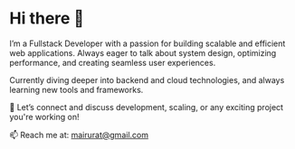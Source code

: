 # Hi there 👋

I’m a Fullstack Developer with a passion for building scalable and efficient web applications. Always eager to talk about system design, optimizing performance, and creating seamless user experiences.

Currently diving deeper into backend and cloud technologies, and always learning new tools and frameworks.

🚀 Let’s connect and discuss development, scaling, or any exciting project you're working on!

📫 Reach me at: mairurat@gmail.com

